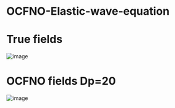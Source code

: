 # OCFNO-Elastic-wave-equation
# True fields
![image](https://github.com/Tianze1992/OCFNO-Elastic-wave-equation/blob/main/True.gif)
# OCFNO fields Dp=20
![image](https://github.com/Tianze1992/OCFNO-Elastic-wave-equation/blob/main/Dp20.gif)
